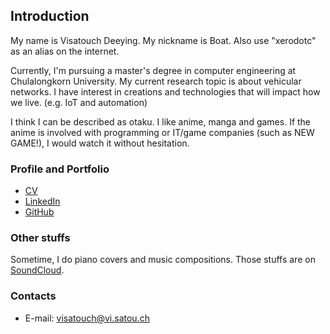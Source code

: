 ## Introduction

My name is Visatouch Deeying. My nickname is Boat.
Also use "xerodotc" as an alias on the internet.

Currently, I'm pursuing a master's degree in computer engineering at Chulalongkorn University.
My current research topic is about vehicular networks.
I have interest in creations and technologies that will impact how we live. (e.g. IoT and automation)

I think I can be described as otaku. I like anime, manga and games.
If the anime is involved with programming or IT/game companies (such as NEW GAME!),
I would watch it without hesitation.

### Profile and Portfolio

- [CV](cv.pdf)
- [LinkedIn](https://www.linkedin.com/in/visatouch)
- [GitHub](https://github.com/xerodotc)

### Other stuffs

Sometime, I do piano covers and music compositions.
Those stuffs are on [SoundCloud](https://soundcloud.com/xerodotc).

### Contacts

- E-mail: [visatouch@vi.satou.ch](mailto:visatouch@vi.satou.ch)
